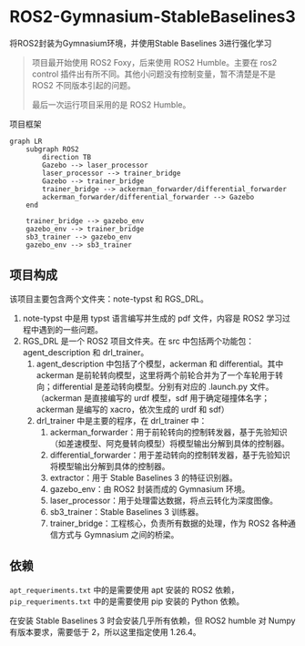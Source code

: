 # ROS2-Gymnasium-StableBaselines3
将ROS2封装为Gymnasium环境，并使用Stable Baselines 3进行强化学习

> 项目最开始使用 ROS2 Foxy，后来使用 ROS2 Humble。主要在 ros2 control 插件出有所不同。其他小问题没有控制变量，暂不清楚是不是 ROS2 不同版本引起的问题。
> 
> 最后一次运行项目采用的是 ROS2 Humble。

项目框架

```mermaid
graph LR
    subgraph ROS2
        direction TB
        Gazebo --> laser_processor
        laser_processor --> trainer_bridge
        Gazebo --> trainer_bridge
        trainer_bridge --> ackerman_forwarder/differential_forwarder
        ackerman_forwarder/differential_forwarder --> Gazebo
    end

    trainer_bridge --> gazebo_env
    gazebo_env --> trainer_bridge
    sb3_trainer --> gazebo_env
    gazebo_env --> sb3_trainer
```

## 项目构成

该项目主要包含两个文件夹：note-typst 和 RGS_DRL。

1. note-typst 中是用 typst 语言编写并生成的 pdf 文件，内容是 ROS2 学习过程中遇到的一些问题。
2. RGS_DRL 是一个 ROS2 项目文件夹。在 src 中包括两个功能包：agent_description 和 drl_trainer。
    1. agent_description 中包括了个模型，ackerman 和 differential。其中 ackerman 是前轮转向模型，这里将两个前轮合并为了一个车轮用于转向；differential 是差动转向模型。分别有对应的 .launch.py 文件。（ackerman 是直接编写的 urdf 模型，sdf 用于确定碰撞体名字；ackerman 是编写的 xacro，依次生成的 urdf 和 sdf）
    2. drl_trainer 中是主要的程序，在 drl_trainer 中：
        1. ackerman_forwarder：用于前轮转向的控制转发器，基于先验知识（如差速模型、阿克曼转向模型）将模型输出分解到具体的控制器。
        2. differential_forwarder：用于差动转向的控制转发器，基于先验知识将模型输出分解到具体的控制器。
        3. extractor：用于 Stable Baselines 3 的特征识别器。
        4. gazebo_env：由 ROS2 封装而成的 Gymnasium 环境。
        5. laser_processor：用于处理雷达数据，将点云转化为深度图像。
        6. sb3_trainer：Stable Baselines 3 训练器。
        7. trainer_bridge：工程核心，负责所有数据的处理，作为 ROS2 各种通信方式与 Gymnasium 之间的桥梁。

## 依赖

`apt_requeriments.txt` 中的是需要使用 apt 安装的 ROS2 依赖，`pip_requeriments.txt` 中的是需要使用 pip 安装的 Python 依赖。

在安装 Stable Baselines 3 时会安装几乎所有依赖，但 ROS2 humble 对 Numpy 有版本要求，需要低于 2，所以这里指定使用 1.26.4。